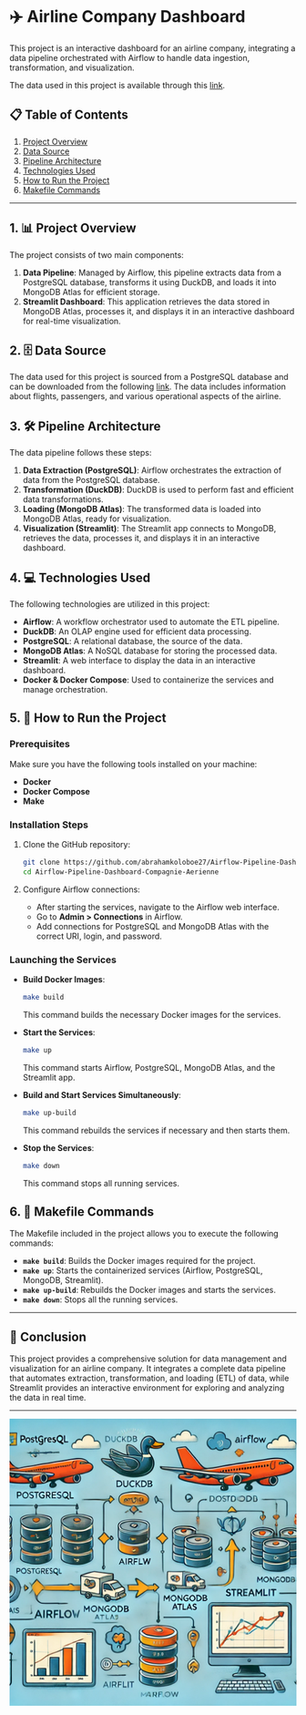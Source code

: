 

# ✈️ Airline Company Dashboard

This project is an interactive dashboard for an airline company, integrating a data pipeline orchestrated with Airflow to handle data ingestion, transformation, and visualization.

The data used in this project is available through this [link](https://edu.postgrespro.com/demo-big-en.zip).

## 📋 Table of Contents

1. [Project Overview](#1-project-overview)
2. [Data Source](#2-data-source)
3. [Pipeline Architecture](#3-pipeline-architecture)
4. [Technologies Used](#4-technologies-used)
5. [How to Run the Project](#5-how-to-run-the-project)
6. [Makefile Commands](#6-makefile-commands)

---

## 1. 📊 Project Overview

The project consists of two main components:

1. **Data Pipeline**: Managed by Airflow, this pipeline extracts data from a PostgreSQL database, transforms it using DuckDB, and loads it into MongoDB Atlas for efficient storage.
2. **Streamlit Dashboard**: This application retrieves the data stored in MongoDB Atlas, processes it, and displays it in an interactive dashboard for real-time visualization.

## 2. 🗄️ Data Source

The data used for this project is sourced from a PostgreSQL database and can be downloaded from the following [link](https://edu.postgrespro.com/demo-big-en.zip). The data includes information about flights, passengers, and various operational aspects of the airline.

## 3. 🛠️ Pipeline Architecture

The data pipeline follows these steps:

1. **Data Extraction (PostgreSQL)**: Airflow orchestrates the extraction of data from the PostgreSQL database.
2. **Transformation (DuckDB)**: DuckDB is used to perform fast and efficient data transformations.
3. **Loading (MongoDB Atlas)**: The transformed data is loaded into MongoDB Atlas, ready for visualization.
4. **Visualization (Streamlit)**: The Streamlit app connects to MongoDB, retrieves the data, processes it, and displays it in an interactive dashboard.


## 4. 💻 Technologies Used

The following technologies are utilized in this project:

- **Airflow**: A workflow orchestrator used to automate the ETL pipeline.
- **DuckDB**: An OLAP engine used for efficient data processing.
- **PostgreSQL**: A relational database, the source of the data.
- **MongoDB Atlas**: A NoSQL database for storing the processed data.
- **Streamlit**: A web interface to display the data in an interactive dashboard.
- **Docker & Docker Compose**: Used to containerize the services and manage orchestration.

## 5. 🚀 How to Run the Project

### Prerequisites

Make sure you have the following tools installed on your machine:

- **Docker**
- **Docker Compose**
- **Make**

### Installation Steps

1. Clone the GitHub repository:
    ```bash
    git clone https://github.com/abrahamkoloboe27/Airflow-Pipeline-Dashboard-Compagnie-Aerienne
    cd Airflow-Pipeline-Dashboard-Compagnie-Aerienne
    ```

2. Configure Airflow connections:
    - After starting the services, navigate to the Airflow web interface.
    - Go to **Admin > Connections** in Airflow.
    - Add connections for PostgreSQL and MongoDB Atlas with the correct URI, login, and password.

### Launching the Services

- **Build Docker Images**:
    ```bash
    make build
    ```
    This command builds the necessary Docker images for the services.

- **Start the Services**:
    ```bash
    make up
    ```
    This command starts Airflow, PostgreSQL, MongoDB Atlas, and the Streamlit app.

- **Build and Start Services Simultaneously**:
    ```bash
    make up-build
    ```
    This command rebuilds the services if necessary and then starts them.

- **Stop the Services**:
    ```bash
    make down
    ```
    This command stops all running services.

## 6. 📜 Makefile Commands

The Makefile included in the project allows you to execute the following commands:

- **`make build`**: Builds the Docker images required for the project.
- **`make up`**: Starts the containerized services (Airflow, PostgreSQL, MongoDB, Streamlit).
- **`make up-build`**: Rebuilds the Docker images and starts the services.
- **`make down`**: Stops all the running services.

---

## 🎯 Conclusion

This project provides a comprehensive solution for data management and visualization for an airline company. It integrates a complete data pipeline that automates extraction, transformation, and loading (ETL) of data, while Streamlit provides an interactive environment for exploring and analyzing the data in real time.

---

![Pipeline Architecture](img/pipeline.jpeg)

